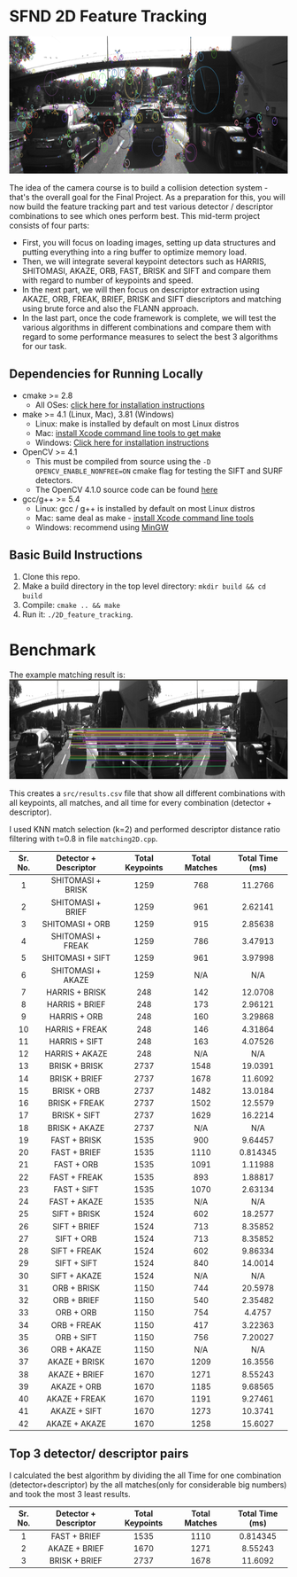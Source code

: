 # SFND 2D Feature Tracking

<img src="images/keypoints.png" width="820" height="248" />

The idea of the camera course is to build a collision detection system - that's the overall goal for the Final Project. As a preparation for this, you will now build the feature tracking part and test various detector / descriptor combinations to see which ones perform best. This mid-term project consists of four parts:

* First, you will focus on loading images, setting up data structures and putting everything into a ring buffer to optimize memory load. 
* Then, we will integrate several keypoint detectors such as HARRIS, SHITOMASI, AKAZE, ORB, FAST, BRISK and SIFT and compare them with regard to number of keypoints and speed. 
* In the next part, we will then focus on descriptor extraction using AKAZE, ORB, FREAK, BRIEF, BRISK and SIFT diescriptors and matching using brute force and also the FLANN approach.
* In the last part, once the code framework is complete, we will test the various algorithms in different combinations and compare them with regard to some performance measures to select the best 3 algorithms for our task. 
 

## Dependencies for Running Locally
* cmake >= 2.8
  * All OSes: [click here for installation instructions](https://cmake.org/install/)
* make >= 4.1 (Linux, Mac), 3.81 (Windows)
  * Linux: make is installed by default on most Linux distros
  * Mac: [install Xcode command line tools to get make](https://developer.apple.com/xcode/features/)
  * Windows: [Click here for installation instructions](http://gnuwin32.sourceforge.net/packages/make.htm)
* OpenCV >= 4.1
  * This must be compiled from source using the `-D OPENCV_ENABLE_NONFREE=ON` cmake flag for testing the SIFT and SURF detectors.
  * The OpenCV 4.1.0 source code can be found [here](https://github.com/opencv/opencv/tree/4.1.0)
* gcc/g++ >= 5.4
  * Linux: gcc / g++ is installed by default on most Linux distros
  * Mac: same deal as make - [install Xcode command line tools](https://developer.apple.com/xcode/features/)
  * Windows: recommend using [MinGW](http://www.mingw.org/)

## Basic Build Instructions

1. Clone this repo.
2. Make a build directory in the top level directory: `mkdir build && cd build`
3. Compile: `cmake .. && make`
4. Run it: `./2D_feature_tracking`.

# Benchmark
The example matching result is:
<img src="images/example.png" width="820" height="180" />

This creates a `src/results.csv` file that show all different combinations with all keypoints, all matches, and all time for every combination (detector + descriptor).

I used  KNN match selection (k=2) and performed descriptor distance ratio filtering with t=0.8 in file `matching2D.cpp`.

|Sr. No. | Detector + Descriptor |Total Keypoints |Total Matches |Total Time (ms) |
|:---:|:---:|:----:|:-----:|:-----:|
| 1 | SHITOMASI + BRISK |1259 |768 |11.2766 |
| 2 | SHITOMASI + BRIEF |1259 |961 |2.62141 |
| 3 | SHITOMASI + ORB |1259 |915 |2.85638 |
| 4 | SHITOMASI + FREAK |1259 |786 |3.47913 |
| 5 | SHITOMASI + SIFT |1259 |961 |3.97998 |
| 6 | SHITOMASI + AKAZE |1259 |N/A |N/A |
| 7 | HARRIS + BRISK |248 |142 |12.0708 |
| 8 | HARRIS + BRIEF |248 |173 |2.96121 |
| 9 | HARRIS + ORB |248 |160 |3.29868 |
| 10 | HARRIS + FREAK |248 |146 |4.31864 |
| 11 | HARRIS + SIFT |248 |163 |4.07526 |
| 12 | HARRIS + AKAZE |248 |N/A |N/A |
| 13 | BRISK + BRISK |2737 |1548 |19.0391 |
| 14 | BRISK + BRIEF |2737 |1678 |11.6092 |
| 15 | BRISK + ORB |2737 |1482 |13.0184 |
| 16 | BRISK + FREAK |2737 |1502 |12.5579 |
| 17 | BRISK + SIFT |2737 |1629 |16.2214 |
| 18 | BRISK + AKAZE |2737 |N/A |N/A |
| 19 | FAST + BRISK |1535 |900 |9.64457 |
| 20 | FAST + BRIEF |1535 |1110 |0.814345 |
| 21 | FAST + ORB |1535 |1091 |1.11988 |
| 22 | FAST + FREAK |1535 |893 |1.88817 |
| 23 | FAST + SIFT |1535 |1070 |2.63134 |
| 24 | FAST + AKAZE |1535 |N/A |N/A |
| 25 | SIFT + BRISK |1524 |602 |18.2577 |
| 26 | SIFT + BRIEF |1524 |713 |8.35852 |
| 27 | SIFT + ORB |1524 |713 |8.35852 |
| 28 | SIFT + FREAK |1524 |602 |9.86334 |
| 29 | SIFT + SIFT |1524 |840 |14.0014 |
| 30 | SIFT + AKAZE |1524 |N/A |N/A |
| 31 | ORB + BRISK |1150 |744 |20.5978 |
| 32 | ORB + BRIEF |1150 |540 |2.35482 |
| 33 | ORB + ORB |1150 |754 |4.4757 |
| 34 | ORB + FREAK |1150 |417 |3.22363 |
| 35 | ORB + SIFT |1150 |756 |7.20027 |
| 36 | ORB + AKAZE |1150 |N/A |N/A |
| 37 | AKAZE + BRISK |1670 |1209 |16.3556 |
| 38 | AKAZE + BRIEF |1670 |1271 |8.55243 |
| 39 | AKAZE + ORB |1670 |1185 |9.68565 |
| 40 | AKAZE + FREAK |1670 |1191 |9.27461 |
| 41 | AKAZE + SIFT |1670 |1273 |10.3741 |
| 42 | AKAZE + AKAZE |1670 |1258 |15.6027 |

## Top 3 detector/ descriptor pairs

I calculated the best algorithm by dividing the all Time for one combination (detector+descriptor) by the all matches(only for considerable big numbers)
and took the most 3 least results.

|Sr. No. | Detector + Descriptor |Total Keypoints |Total Matches |Total Time (ms) |
|:---:|:---:|:----:|:-----:|:-----:|
|1 | FAST + BRIEF |1535 |1110 |0.814345 |
|2 | AKAZE + BRIEF |1670 |1271 |8.55243 |
|3 | BRISK + BRIEF |2737 |1678 |11.6092 |
